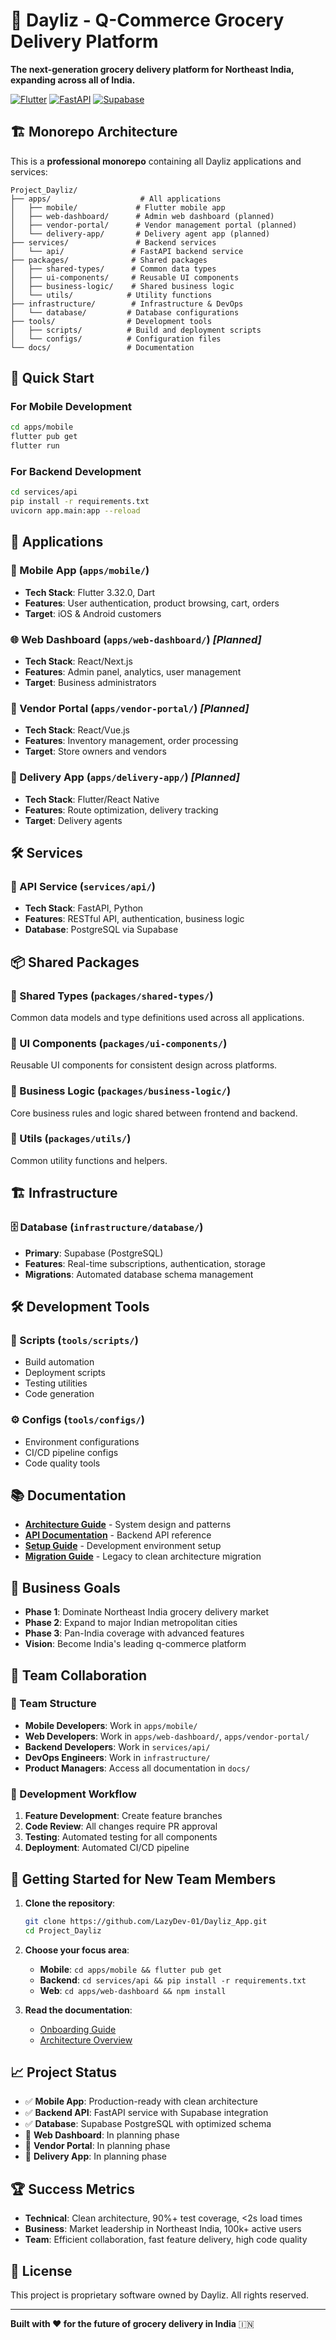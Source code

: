 # 🛒 Dayliz - Q-Commerce Grocery Delivery Platform

**The next-generation grocery delivery platform for Northeast India, expanding across all of India.**

[![Flutter](https://img.shields.io/badge/Flutter-3.32.0-blue.svg)](https://flutter.dev/)
[![FastAPI](https://img.shields.io/badge/FastAPI-Latest-green.svg)](https://fastapi.tiangolo.com/)
[![Supabase](https://img.shields.io/badge/Supabase-Latest-orange.svg)](https://supabase.com/)

## 🏗️ Monorepo Architecture

This is a **professional monorepo** containing all Dayliz applications and services:

```
Project_Dayliz/
├── apps/                    # All applications
│   ├── mobile/             # Flutter mobile app
│   ├── web-dashboard/      # Admin web dashboard (planned)
│   ├── vendor-portal/      # Vendor management portal (planned)
│   └── delivery-app/       # Delivery agent app (planned)
├── services/               # Backend services
│   └── api/               # FastAPI backend service
├── packages/              # Shared packages
│   ├── shared-types/      # Common data types
│   ├── ui-components/     # Reusable UI components
│   ├── business-logic/    # Shared business logic
│   └── utils/            # Utility functions
├── infrastructure/        # Infrastructure & DevOps
│   └── database/         # Database configurations
├── tools/                # Development tools
│   ├── scripts/          # Build and deployment scripts
│   └── configs/          # Configuration files
└── docs/                 # Documentation
```

## 🚀 Quick Start

### For Mobile Development
```bash
cd apps/mobile
flutter pub get
flutter run
```

### For Backend Development
```bash
cd services/api
pip install -r requirements.txt
uvicorn app.main:app --reload
```

## 🎯 Applications

### 📱 Mobile App (`apps/mobile/`)
- **Tech Stack**: Flutter 3.32.0, Dart
- **Features**: User authentication, product browsing, cart, orders
- **Target**: iOS & Android customers

### 🌐 Web Dashboard (`apps/web-dashboard/`) *[Planned]*
- **Tech Stack**: React/Next.js
- **Features**: Admin panel, analytics, user management
- **Target**: Business administrators

### 🏪 Vendor Portal (`apps/vendor-portal/`) *[Planned]*
- **Tech Stack**: React/Vue.js
- **Features**: Inventory management, order processing
- **Target**: Store owners and vendors

### 🚚 Delivery App (`apps/delivery-app/`) *[Planned]*
- **Tech Stack**: Flutter/React Native
- **Features**: Route optimization, delivery tracking
- **Target**: Delivery agents

## 🛠️ Services

### 🔧 API Service (`services/api/`)
- **Tech Stack**: FastAPI, Python
- **Features**: RESTful API, authentication, business logic
- **Database**: PostgreSQL via Supabase

## 📦 Shared Packages

### 🔗 Shared Types (`packages/shared-types/`)
Common data models and type definitions used across all applications.

### 🎨 UI Components (`packages/ui-components/`)
Reusable UI components for consistent design across platforms.

### 💼 Business Logic (`packages/business-logic/`)
Core business rules and logic shared between frontend and backend.

### 🔧 Utils (`packages/utils/`)
Common utility functions and helpers.

## 🏗️ Infrastructure

### 🗄️ Database (`infrastructure/database/`)
- **Primary**: Supabase (PostgreSQL)
- **Features**: Real-time subscriptions, authentication, storage
- **Migrations**: Automated database schema management

## 🛠️ Development Tools

### 📜 Scripts (`tools/scripts/`)
- Build automation
- Deployment scripts
- Testing utilities
- Code generation

### ⚙️ Configs (`tools/configs/`)
- Environment configurations
- CI/CD pipeline configs
- Code quality tools

## 📚 Documentation

- **[Architecture Guide](docs/architecture/)** - System design and patterns
- **[API Documentation](docs/api/)** - Backend API reference
- **[Setup Guide](docs/onboarding/)** - Development environment setup
- **[Migration Guide](docs/migration/)** - Legacy to clean architecture migration

## 🎯 Business Goals

- **Phase 1**: Dominate Northeast India grocery delivery market
- **Phase 2**: Expand to major Indian metropolitan cities
- **Phase 3**: Pan-India coverage with advanced features
- **Vision**: Become India's leading q-commerce platform

## 🤝 Team Collaboration

### 👥 Team Structure
- **Mobile Developers**: Work in `apps/mobile/`
- **Web Developers**: Work in `apps/web-dashboard/`, `apps/vendor-portal/`
- **Backend Developers**: Work in `services/api/`
- **DevOps Engineers**: Work in `infrastructure/`
- **Product Managers**: Access all documentation in `docs/`

### 🔄 Development Workflow
1. **Feature Development**: Create feature branches
2. **Code Review**: All changes require PR approval
3. **Testing**: Automated testing for all components
4. **Deployment**: Automated CI/CD pipeline

## 🚀 Getting Started for New Team Members

1. **Clone the repository**:
   ```bash
   git clone https://github.com/LazyDev-01/Dayliz_App.git
   cd Project_Dayliz
   ```

2. **Choose your focus area**:
   - **Mobile**: `cd apps/mobile && flutter pub get`
   - **Backend**: `cd services/api && pip install -r requirements.txt`
   - **Web**: `cd apps/web-dashboard && npm install`

3. **Read the documentation**:
   - [Onboarding Guide](docs/onboarding/)
   - [Architecture Overview](docs/architecture/)

## 📈 Project Status

- ✅ **Mobile App**: Production-ready with clean architecture
- ✅ **Backend API**: FastAPI service with Supabase integration
- ✅ **Database**: Supabase PostgreSQL with optimized schema
- 🔄 **Web Dashboard**: In planning phase
- 🔄 **Vendor Portal**: In planning phase
- 🔄 **Delivery App**: In planning phase

## 🏆 Success Metrics

- **Technical**: Clean architecture, 90%+ test coverage, <2s load times
- **Business**: Market leadership in Northeast India, 100k+ active users
- **Team**: Efficient collaboration, fast feature delivery, high code quality

## 📄 License

This project is proprietary software owned by Dayliz. All rights reserved.

---

**Built with ❤️ for the future of grocery delivery in India** 🇮🇳
